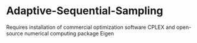 # Adaptive-Sequential-Sampling
Requires installation of commercial optimization software CPLEX and open-source numerical computing package Eigen
